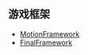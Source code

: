 ## 游戏框架
- [MotionFramework](https://github.com/gmhevinci/MotionFramework)
- [FinalFramework](https://github.com/jarjin/FinalFramework)
<!--stackedit_data:
eyJoaXN0b3J5IjpbLTEwNzA3MTEyNTFdfQ==
-->